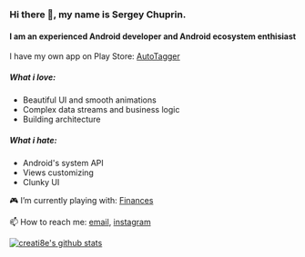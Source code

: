 ### Hi there 👋, my name is Sergey Chuprin.
####  I am an experienced Android developer and Android ecosystem enthisiast
I have my own app on Play Store: [AutoTagger](https://play.google.com/store/apps/details?id=com.serg.chuprin.tageditor)
##### What i love:
* Beautiful UI and smooth animations
* Complex data streams and business logic
* Building architecture
##### What i hate:
* Android's system API
* Views customizing
* Clunky UI

🎮 I’m currently playing with: [Finances](https://github.com/creati8e/Finances)

📫 How to reach me: [email](gregamer@gmail.com), [instagram](https://www.instagram.com/serg_chuprin/)

[![creati8e's github stats](https://github-readme-stats.vercel.app/api?username=creati8e&show_icons=true&count_private=true&hide_rank=true&hide_border=truehide_title=true)](https://github.com/anuraghazra/github-readme-stats)
